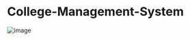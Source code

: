 # College-Management-System
![image](https://github.com/user-attachments/assets/bf876a2b-36bc-468a-98ae-d708e6e4391c)

